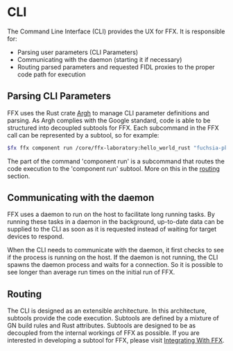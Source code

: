 # CLI

The Command Line Interface (CLI) provides the UX for FFX. It is responsible for:

- Parsing user parameters (CLI Parameters)
- Communicating with the daemon (starting it if necessary)
- Routing parsed parameters and requested FIDL proxies to the proper code path
  for execution

## Parsing CLI Parameters

FFX uses the Rust crate [Argh](https://github.com/google/argh) to manage CLI
parameter definitions and parsing. As Argh complies with the Google standard,
code is able to be structured into decoupled subtools for FFX. Each subcommand
in the FFX call can be represented by a subtool, so for example:

```sh
$fx ffx component run /core/ffx-laboratory:hello_world_rust "fuchsia-pkg://fuchsia.com/hello_world_rust#meta/hello_world_rust.cm"
```

The part of the command 'component run' is a subcommand that routes the code
execution to the 'component run' subtool. More on this in the
[routing](#routing) section.

## Communicating with the daemon

FFX uses a daemon to run on the host to facilitate long running tasks. By
running these tasks in a daemon in the background, up-to-date data can be
supplied to the CLI as soon as it is requested instead of waiting for target
devices to respond.

When the CLI needs to communicate with the daemon, it first checks to see if
the process is running on the host. If the daemon is not running, the CLI
spawns the daemon process and waits for a connection. So it is possible to see
longer than average run times on the initial run of FFX.

## Routing

The CLI is designed as an extensible architecture. In this architecture,
subtools provide the code execution. Subtools are defined by a mixture of GN
build rules and Rust attributes. Subtools are designed to be as decoupled from
the internal workings of FFX as possible. If you are interested in developing a
subtool for FFX, please visit
[Integrating With FFX](/docs/development/tools/ffx/development/subtools/getting-started.md).

